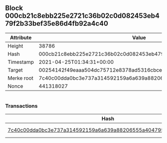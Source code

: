 ## Block 000cb21c8ebb225e2721c36b02c0d082453eb479f2b33bef35e86d4fb92a4c40

Attribute | Value
--- | ---
Height | 38786
Hash | 000cb21c8ebb225e2721c36b02c0d082453eb479f2b33bef35e86d4fb92a4c40
Timestamp | 2021-04-25T01:34:31+00:00
Target | 00254142f49eaaa504dc75712e8378ad5316cbcead634704b3734b6271167cc4
Merke root | 7c40c00dda0bc3e737a314592159a6a639a88206555a40479526cd5701e2510e
Nonce | 441318027

```

```

### Transactions

Hash | Amount
--- | ---
[7c40c00dda0bc3e737a314592159a6a639a88206555a40479526cd5701e2510e](7c40c00dda0bc3e737a314592159a6a639a88206555a40479526cd5701e2510e.md) | 10.00000000 SKEPTI 
